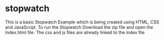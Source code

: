 # stopwatch
This is a basic Stopwatch Example which is being created using HTML, CSS and JavaScript.
To run the Stopwatch Download the zip file and open the Index.html file.
The css and js files are already linked to the index file
